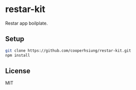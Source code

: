 # restar-kit

Restar app boilplate.

## Setup

```bash
git clone https://github.com/cooperhsiung/restar-kit.git
npm install
```

## License

MIT
